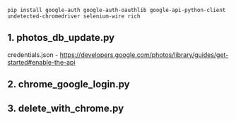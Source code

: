 ```
pip install google-auth google-auth-oauthlib google-api-python-client undetected-chromedriver selenium-wire rich

```
## 1. photos_db_update.py

credentials.json - https://developers.google.com/photos/library/guides/get-started#enable-the-api

## 2. chrome_google_login.py

## 3. delete_with_chrome.py
